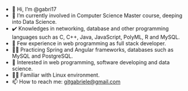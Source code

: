 - 👋 Hi, I’m @gabri17
- 🌱 I’m currently involved in Computer Science Master course, deeping into Data Science.
- ✔️ Knowledges in networking, database and other programming languages such as C, C++, Java, JavaScript, PolyML, R and MySQL.
- 🧳 Few experience in web programming as full stack developer.
- 🧗‍♂️ Practicing Spring and Angular frameworks, databases such as MySQL and PostgreSQL.
- 📖 Interested in web programming, software developing and data science.
- 👍🏻 Familiar with Linux environment.
- 📫 How to reach me: gitgabriele@gmail.com

<!---
gabri17/gabri17 is a ✨ special ✨ repository because its `README.md` (this file) appears on your GitHub profile.
You can click the Preview link to take a look at your changes.
--->
